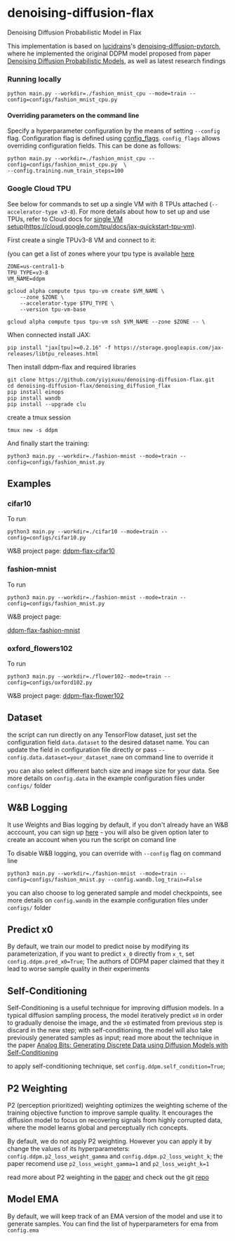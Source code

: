 # denoising-diffusion-flax

Denoising Diffusion Probabilistic Model in Flax 

This implementation is based on [lucidrains](https://github.com/lucidrains)'s [denoising-diffusion-pytorch](https://github.com/lucidrains/denoising-diffusion-pytorch), where he implemented the original DDPM model proposed from paper [Denoising Diffusion Probabilistic Models](https://arxiv.org/abs/2006.11239), as well as latest research findings


### Running locally

```shell
python main.py --workdir=./fashion_mnist_cpu --mode=train --config=configs/fashion_mnist_cpu.py 
```

#### Overriding parameters on the command line

Specify a hyperparameter configuration by the means of setting `--config` flag.
Configuration flag is defined using
[config_flags](https://github.com/google/ml_collections/tree/master#config-flags).
`config_flags` allows overriding configuration fields. This can be done as
follows:

```shell
python main.py --workdir=./fashion_mnist_cpu --config=configs/fashion_mnist_cpu.py  \
--config.training.num_train_steps=100
```

### Google Cloud TPU

See below for commands to set up a single VM with 8 TPUs attached
(`--accelerator-type v3-8`). For more details about how to set up and
use TPUs, refer to Cloud docs for
[single VM setup](https://cloud.google.com/tpu/docs/jax-quickstart-tpu-vm)(https://cloud.google.com/tpu/docs/jax-quickstart-tpu-vm).

First create a single TPUv3-8 VM and connect to it:

(you can get a list of zones where your tpu type is available [here](https://cloud.google.com/tpu/docs/regions-zones)

```
ZONE=us-central1-b
TPU_TYPE=v3-8
VM_NAME=ddpm

gcloud alpha compute tpus tpu-vm create $VM_NAME \
    --zone $ZONE \
    --accelerator-type $TPU_TYPE \
    --version tpu-vm-base

gcloud alpha compute tpus tpu-vm ssh $VM_NAME --zone $ZONE -- \
```

When connected install JAX:

```
pip install "jax[tpu]>=0.2.16" -f https://storage.googleapis.com/jax-releases/libtpu_releases.html
```

Then install ddpm-flax and required libraries

```
git clone https://github.com/yiyixuxu/denoising-diffusion-flax.git
cd denoising-diffusion-flax/denoising_diffusion_flax
pip install einops
pip install wandb
pip install --upgrade clu

 ```

create a tmux session

```
tmux new -s ddpm

```

And finally start the training:


```
python3 main.py --workdir=./fashion-mnist --mode=train --config=configs/fashion_mnist.py 
```

## Examples

### cifar10

To run

```
python3 main.py --workdir=./cifar10 --mode=train --config=configs/cifar10.py 
```

W&B project page: [ddpm-flax-cifar10](https://wandb.ai/yiyixu/ddpm-flax-cifar10?workspace=user-yiyixu)


### fashion-mnist

To run

```
python3 main.py --workdir=./fashion-mnist --mode=train --config=configs/fashion_mnist.py 
```
W&B project page: 

[ddpm-flax-fashion-mnist](https://wandb.ai/yiyixu/ddpm-flax-fashion-mnist?workspace=user-yiyixu)

### oxford_flowers102

To run
```
python3 main.py --workdir=./flower102--mode=train --config=configs/oxford102.py 
```

W&B project page: 
[ddpm-flax-flower102](https://wandb.ai/yiyixu/ddpm-flax-flower102?workspace=user-yiyixu)

## Dataset 

the script can run directly on any TensorFlow dataset, just set the configuration field `data.dataset` to the desired dataset name. You can update the field in configuration file directly or pass `--config.data.dataset=your_dataset_name` on command line to override it

you can also select different batch size and image size for your data. See more details on `config.data` in the example configuration files under `configs/` folder

## W&B Logging

It use Weights and Bias logging by default, if you don't already have an W&B acccount, you can sign up [here](https://wandb.ai/signup) - you will also be given option later to create an account when you run the script on comand line 

To disable W&B logging, you can override with `--config` flag on command line

```
python3 main.py --workdir=./fashion-mnist --mode=train --config=configs/fashion_mnist.py --config.wandb.log_train=False
```

you can also choose to log generated sample and model checkpoints, see more details on `config.wandb` in the example configuration files under `configs/` folder

## Predict x0

By default, we train our model to predict noise by modifying its parameterization, if you want to predict `x_0` directly from `x_t`, set `config.ddpm.pred_x0=True`; The authors of DDPM paper claimed that they it lead to worse sample quality in their experiments 

## Self-Conditioning

Self-Conditioning is a useful technique for improving diffusion models. In a typical diffusion sampling process, the model iteratively predict `x0` in order to gradually denoise the image, and the `x0` estimated from previous step is discard in the new step; with self-conditioning, the model will also take previously generated samples as input; read more about the technique in the paper [Analog Bits: Generating Discrete Data using Diffusion Models with Self-Conditioning](https://arxiv.org/abs/2208.04202)

to apply self-conditioning technique, set `config.ddpm.self_condition=True`;

## P2 Weighting

P2 (perception prioritized) weighting optimizes the weighting scheme of the training objective function to improve sample quality. It encourages the diffusion model to focus on recovering signals from highly corrupted data, where the model learns global and perceptually rich concepts. 

By default, we do not apply P2 weighting. However you can apply it by change the values of its hyperparameters: `config.ddpm.p2_loss_weight_gamma` and `config.ddpm.p2_loss_weight_k`; the paper recomend use `p2_loss_weight_gamma=1` and `p2_loss_weight_k=1`

read more about P2 weighting in the [paper](https://arxiv.org/abs/2204.00227) and check out the git [repo](https://github.com/jychoi118/P2-weighting)


## Model EMA 

By default, we will keep track of an EMA version of the model and use it to generate samples. You can find the list of hyperparameters for ema from `config.ema`



